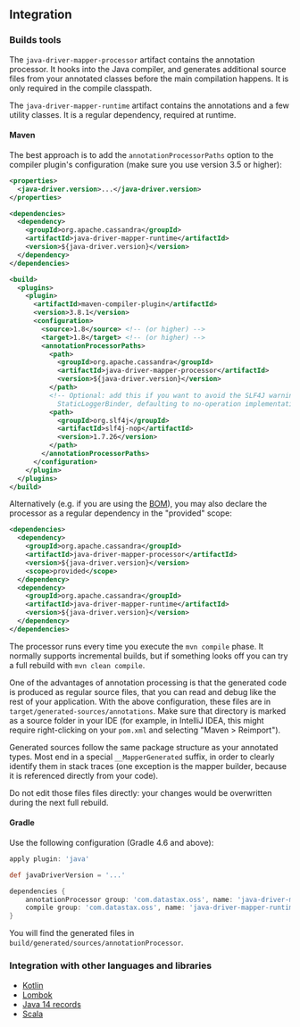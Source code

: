 <!--
Licensed to the Apache Software Foundation (ASF) under one
or more contributor license agreements.  See the NOTICE file
distributed with this work for additional information
regarding copyright ownership.  The ASF licenses this file
to you under the Apache License, Version 2.0 (the
"License"); you may not use this file except in compliance
with the License.  You may obtain a copy of the License at

  http://www.apache.org/licenses/LICENSE-2.0

Unless required by applicable law or agreed to in writing,
software distributed under the License is distributed on an
"AS IS" BASIS, WITHOUT WARRANTIES OR CONDITIONS OF ANY
KIND, either express or implied.  See the License for the
specific language governing permissions and limitations
under the License.
-->

## Integration

### Builds tools

The `java-driver-mapper-processor` artifact contains the annotation processor. It hooks into the
Java compiler, and generates additional source files from your annotated classes before the main
compilation happens. It is only required in the compile classpath.

The `java-driver-mapper-runtime` artifact contains the annotations and a few utility classes. It is
a regular dependency, required at runtime.

#### Maven

The best approach is to add the `annotationProcessorPaths` option to the compiler plugin's
configuration (make sure you use version 3.5 or higher):

```xml
<properties>
  <java-driver.version>...</java-driver.version>
</properties>

<dependencies>
  <dependency>
    <groupId>org.apache.cassandra</groupId>
    <artifactId>java-driver-mapper-runtime</artifactId>
    <version>${java-driver.version}</version>
  </dependency>
</dependencies>

<build>
  <plugins>
    <plugin>
      <artifactId>maven-compiler-plugin</artifactId>
      <version>3.8.1</version>
      <configuration>
        <source>1.8</source> <!-- (or higher) -->
        <target>1.8</target> <!-- (or higher) -->
        <annotationProcessorPaths>
          <path>
            <groupId>org.apache.cassandra</groupId>
            <artifactId>java-driver-mapper-processor</artifactId>
            <version>${java-driver.version}</version>
          </path>
          <!-- Optional: add this if you want to avoid the SLF4J warning "Failed to load class
            StaticLoggerBinder, defaulting to no-operation implementation" when compiling. -->
          <path>
            <groupId>org.slf4j</groupId>
            <artifactId>slf4j-nop</artifactId>
            <version>1.7.26</version>
          </path>
        </annotationProcessorPaths>
      </configuration>
    </plugin>
  </plugins>
</build>
```

Alternatively (e.g. if you are using the [BOM](../../core/bom/)), you may also declare the processor
as a regular dependency in the "provided" scope:

```xml
<dependencies>
  <dependency>
    <groupId>org.apache.cassandra</groupId>
    <artifactId>java-driver-mapper-processor</artifactId>
    <version>${java-driver.version}</version>
    <scope>provided</scope>
  </dependency>
  <dependency>
    <groupId>org.apache.cassandra</groupId>
    <artifactId>java-driver-mapper-runtime</artifactId>
    <version>${java-driver.version}</version>
  </dependency>
</dependencies>
```

The processor runs every time you execute the `mvn compile` phase. It normally supports incremental
builds, but if something looks off you can try a full rebuild with `mvn clean compile`.

One of the advantages of annotation processing is that the generated code is produced as regular
source files, that you can read and debug like the rest of your application. With the above
configuration, these files are in `target/generated-sources/annotations`. Make sure that
directory is marked as a source folder in your IDE (for example, in IntelliJ IDEA, this might
require right-clicking on your `pom.xml` and selecting "Maven > Reimport").

Generated sources follow the same package structure as your annotated types. Most end in a special
`__MapperGenerated` suffix, in order to clearly identify them in stack traces (one exception is the
mapper builder, because it is referenced directly from your code).

Do not edit those files files directly: your changes would be overwritten during the next full
rebuild.

#### Gradle

Use the following configuration (Gradle 4.6 and above):

```groovy
apply plugin: 'java'

def javaDriverVersion = '...'

dependencies {
    annotationProcessor group: 'com.datastax.oss', name: 'java-driver-mapper-processor', version: javaDriverVersion
    compile group: 'com.datastax.oss', name: 'java-driver-mapper-runtime', version: javaDriverVersion
}
```

You will find the generated files in `build/generated/sources/annotationProcessor`.

### Integration with other languages and libraries

* <a name="kotlin"></a>[Kotlin](kotlin/)
* <a name="lombok"></a>[Lombok](lombok/)
* [Java 14 records](record/)
* [Scala](scala/)
